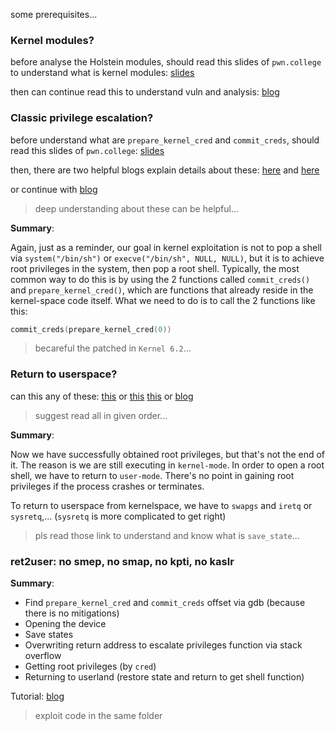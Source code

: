 some prerequisites...

### Kernel modules?

before analyse the Holstein modules, should read this slides of `pwn.college` to understand what is kernel modules: [slides](/pawnyable/lk01_holstein/holstein_v1_stack_overflow/f1_ret2user/assets/Kernel_Security_3_Kernel_Modules.pdf)

then can continue read this to understand vuln and analysis: [blog](https://pawnyable.cafe/linux-kernel/LK01/welcome-to-holstein.html#Holstein%E3%83%A2%E3%82%B8%E3%83%A5%E3%83%BC%E3%83%AB%E3%81%AE%E8%A7%A3%E6%9E%90)

### Classic privilege escalation?

before understand what are `prepare_kernel_cred` and `commit_creds`, should read this slides of `pwn.college`: [slides](/pawnyable/lk01_holstein/holstein_v1_stack_overflow/f1_ret2user/assets/Kernel_Security_4_Privilege_Escalation.pdf)

then, there are two helpful blogs explain details about these: [here](https://github.com/5o1z/kNotes/tree/main/LKE/LK01/V1#prepare_kernel_cred-and-commit_creds) and [here](https://github.com/vilesport/Kernel-exploit/tree/main/Kernel%20Exploit%20Basics/LK01/HTV1#prepare_kernel_cred-and-commit_creds)

or continue with [blog](https://pawnyable.cafe/linux-kernel/LK01/stack_overflow.html#prepare-kernel-cred%E3%81%A8commit-creds)

> deep understanding about these can be helpful...

**Summary**:

Again, just as a reminder, our goal in kernel exploitation is not to pop a shell via `system("/bin/sh")` or `execve("/bin/sh", NULL, NULL)`, but it is to achieve root privileges in the system, then pop a root shell. Typically, the most common way to do this is by using the 2 functions called `commit_creds()` and `prepare_kernel_cred()`, which are functions that already reside in the kernel-space code itself. What we need to do is to call the 2 functions like this:

```C
commit_creds(prepare_kernel_cred(0))
```

> becareful the patched in `Kernel 6.2`...

### Return to userspace?

can this any of these: [this](https://github.com/vilesport/Kernel-exploit/tree/main/Kernel%20Exploit%20Basics/LK01/HTV1#return-to-userspace) or [this](https://github.com/5o1z/kNotes/tree/main/LKE/LK01/V1#return-to-userspace) [this](https://lkmidas.github.io/posts/20210123-linux-kernel-pwn-part-1/#returning-to-userland) or [blog](https://pawnyable.cafe/linux-kernel/LK01/stack_overflow.html#swapgs-%E3%83%A6%E3%83%BC%E3%82%B6%E3%83%BC%E7%A9%BA%E9%96%93%E3%81%B8%E3%81%AE%E5%BE%A9%E5%B8%B0)

> suggest read all in given order...

**Summary**:

Now we have successfully obtained root privileges, but that's not the end of it. The reason is we are still executing in `kernel-mode`. In order to open a root shell, we have to return to `user-mode`. There's no point in gaining root privileges if the process crashes or terminates.

To return to userspace from kernelspace, we have to `swapgs` and `iretq` or `sysretq`,... (`sysretq` is more complicated to get right)

> pls read those link to understand and know what is `save_state`...

### ret2user: no smep, no smap, no kpti, no kaslr

**Summary**:
- Find `prepare_kernel_cred` and `commit_creds` offset via gdb (because there is no mitigations)
- Opening the device
- Save states
- Overwriting return address to escalate privileges function via stack overflow
- Getting root privileges (by `cred`)
- Returning to userland (restore state and return to get shell function)

Tutorial: [blog](https://pawnyable.cafe/linux-kernel/LK01/stack_overflow.html#ret2user-ret2usr)

> exploit code in the same folder